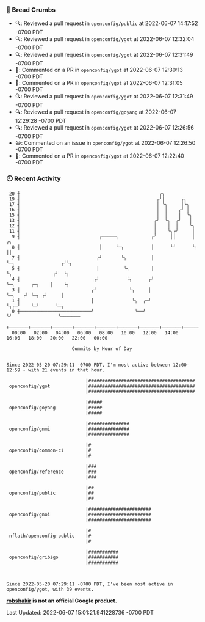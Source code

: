 ### 🍞 Bread Crumbs

 * 🔍: Reviewed a pull request in  `openconfig/public` at 2022-06-07 14:17:52 -0700 PDT
 * 🔍: Reviewed a pull request in  `openconfig/ygot` at 2022-06-07 12:32:04 -0700 PDT
 * 🔍: Reviewed a pull request in  `openconfig/ygot` at 2022-06-07 12:31:49 -0700 PDT
 * 💬: Commented on a PR in  `openconfig/ygot` at 2022-06-07 12:30:13 -0700 PDT
 * 💬: Commented on a PR in  `openconfig/ygot` at 2022-06-07 12:31:05 -0700 PDT
 * 🔍: Reviewed a pull request in  `openconfig/ygot` at 2022-06-07 12:31:49 -0700 PDT
 * 🔍: Reviewed a pull request in  `openconfig/goyang` at 2022-06-07 12:29:28 -0700 PDT
 * 🔍: Reviewed a pull request in  `openconfig/ygot` at 2022-06-07 12:26:56 -0700 PDT
 * 😃: Commented on an issue in `openconfig/ygot` at 2022-06-07 12:26:50 -0700 PDT
 * 💬: Commented on a PR in  `openconfig/ygot` at 2022-06-07 12:22:40 -0700 PDT

### 🕘 Recent Activity
```
 20 ┼                                                   ╭╮
 19 ┤                                                  ╭╯│      ╭╮
 17 ┤                                                  │ ╰╮     │╰╮
 16 ┤                                                  │  │    ╭╯ │
 15 ┤                                                  │  │    │  ╰╮
 13 ┤                                                 ╭╯  ╰╮  ╭╯   │
 12 ┤                                                 │    │  │    ╰╮
 11 ┤                                                 │    ╰╮╭╯     │
  9 ┤                             ╭─────╮            ╭╯     ││      │                     ╭╮
  8 ┤                             │     ╰─╮          │      ╰╯      ╰╮                    ││
  7 ┤                            ╭╯       ╰╮         │               ╰─╮                 ╭╯╰╮
  5 ┤                            │         ╰╮        │                 ╰╮               ╭╯  ╰╮
  4 ┤                           ╭╯          ╰╮      ╭╯                  ╰─╮      ╭─╮    │    ╰╮
  3 ┤                          ╭╯            ╰╮     │                     ╰─╮   ╭╯ ╰─╮ ╭╯     │
  1 ┤                          │              ╰╮  ╭─╯                       ╰╮╭─╯    ╰─╯      ╰─╮
  0 ┼──────────────────────────╯               ╰──╯                          ╰╯                 ╰───────
    +───────+───────+───────+───────+───────+───────+───────+───────+───────+───────+───────+───────+────
  00:00   02:00   04:00   06:00   08:00   10:00   12:00   14:00   16:00   18:00   20:00   22:00   00:00   

						Commits by Hour of Day


Since 2022-05-20 07:29:11 -0700 PDT, I'm most active between 12:00-12:59 - with 21 events in that hour.

```



```
                             |#######################################
 openconfig/ygot             |#######################################
                             |#######################################

                             |#####
 openconfig/goyang           |#####
                             |#####

                             |###############
 openconfig/gnmi             |###############
                             |###############

                             |#
 openconfig/common-ci        |#
                             |#

                             |###
 openconfig/reference        |###
                             |###

                             |##
 openconfig/public           |##
                             |##

                             |#######################
 openconfig/gnoi             |#######################
                             |#######################

                             |#
 nflath/openconfig-public    |#
                             |#

                             |###########
 openconfig/gribigo          |###########
                             |###########



Since 2022-05-20 07:29:11 -0700 PDT, I've been most active in openconfig/ygot, with 39 events.

```
**[robshakir](mailto:robjs@google.com) is not an official Google product.**  


Last Updated: 2022-06-07 15:01:21.941228736 -0700 PDT
